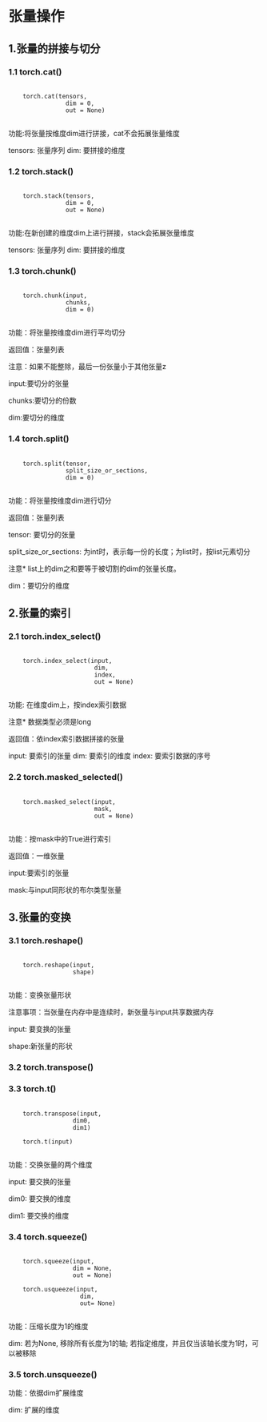 # 张量操作

## 1.张量的拼接与切分


### 1.1 torch.cat()

<pre>
    <code>
    torch.cat(tensors,
                dim = 0,
                out = None)
    </code>
</pre>

功能:将张量按维度dim进行拼接，cat不会拓展张量维度

tensors: 张量序列
dim: 要拼接的维度

### 1.2 torch.stack()

<pre>
    <code>
    torch.stack(tensors,
                dim = 0,
                out = None)
    </code>
</pre>

功能:在新创建的维度dim上进行拼接，stack会拓展张量维度

tensors: 张量序列
dim: 要拼接的维度


### 1.3 torch.chunk()

<pre>
    <code>
    torch.chunk(input,
                chunks,
                dim = 0)
    </code>
</pre>


功能：将张量按维度dim进行平均切分

返回值：张量列表

注意：如果不能整除，最后一份张量小于其他张量z

input:要切分的张量

chunks:要切分的份数

dim:要切分的维度


### 1.4 torch.split()

<pre>
    <code>
    torch.split(tensor,
                split_size_or_sections,
                dim = 0)
    </code>
</pre>

功能：将张量按维度dim进行切分

返回值：张量列表

tensor: 要切分的张量

split_size_or_sections: 为int时，表示每一份的长度；为list时，按list元素切分

注意* list上的dim之和要等于被切割的dim的张量长度。

dim：要切分的维度

## 2.张量的索引


### 2.1 torch.index_select()

<pre>
    <code>
    torch.index_select(input,
                        dim,
                        index,
                        out = None)
    </code>
</pre>

功能: 在维度dim上，按index索引数据

注意* 数据类型必须是long

返回值：依index索引数据拼接的张量

input: 要索引的张量
dim: 要索引的维度
index: 要索引数据的序号

### 2.2 torch.masked_selected()

<pre>
    <code>
    torch.masked_select(input,
                        mask,
                        out = None)
    </code>
</pre>

功能：按mask中的True进行索引

返回值：一维张量

input:要索引的张量

mask:与input同形状的布尔类型张量


## 3.张量的变换

### 3.1 torch.reshape()

<pre>
    <code>
    torch.reshape(input,
                  shape)
    </code>
</pre>

功能：变换张量形状

注意事项：当张量在内存中是连续时，新张量与input共享数据内存

input: 要变换的张量

shape:新张量的形状


### 3.2 torch.transpose()
### 3.3 torch.t()

<pre>
    <code>
    torch.transpose(input,
                  dim0,
                  dim1)

    torch.t(input)
    </code>
</pre>

 
功能：交换张量的两个维度

input: 要交换的张量

dim0: 要交换的维度

dim1: 要交换的维度



### 3.4 torch.squeeze()

<pre>
    <code>
    torch.squeeze(input,
                  dim = None,
                  out = None)

    torch.usqueeze(input,
                    dim,
                    out= None)
    </code>
</pre>

功能：压缩长度为1的维度

dim: 若为None, 移除所有长度为1的轴; 若指定维度，并且仅当该轴长度为1时，可以被移除

### 3.5 torch.unsqueeze()

功能：依据dim扩展维度

dim: 扩展的维度